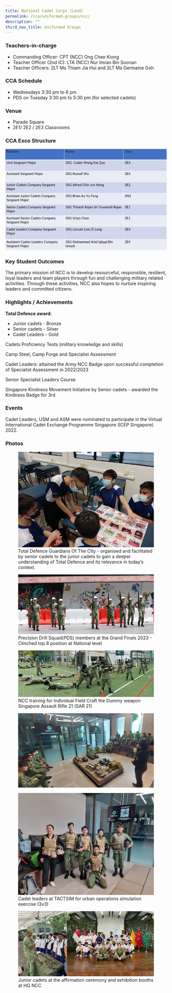 ```yaml
---
title: National Cadet Corps (Land)
permalink: /cca/uniformed-groups/ncc/
description: ""
third_nav_title: Uniformed Groups
---
```

### Teachers-in-charge
* Commanding Officer: CPT (NCC) Ong Chee Kiong
* Teacher Officer (2nd IC): LTA (NCC) Nur Imran Bin Soonan
* Teacher Officers: 2LT Ms Thiam Jia Hui and 2LT Ms Germaine Goh 


### CCA Schedule
* Wednesdays 3:30 pm to 6 pm
* PDS on Tuesday 3:30 pm to 5:30 pm (for selected cadets)

### Venue
* Parade Square
* 2E1/ 2E2 / 2E3 Classrooms

### CCA Exco Structure

![](/images/StudDevelopment/CCAs/UniformedGroups/NCC/cca_exco.png)

### Key Student Outcomes

The primary mission of NCC is to develop resourceful, responsible, resilient, loyal leaders and team players through fun and challenging military related activities. Through these activities, NCC also hopes to nurture inspiring leaders and committed citizens.

### Highlights / Achievements

**Total Defence award:**
* Junior cadets - Bronze
* Senior cadets - Silver
* Cadet Leaders - Gold


Cadets Proficiency Tests (military knowledge and skills)

Camp Steel, Camp Forge and Specialist Assessment 

Cadet Leaders: attained the Army NCC Badge upon successful completion of Specialist Assessment in 2022/2023

Senior Specialist Leaders Course 

Singapore Kindness Movement Initiative by Senior cadets - awarded the Kindness Badge for 3rd 

### Events

Cadet Leaders, USM and ASM were nominated to participate in the Virtual International Cadet Exchange Programme Singapore (ICEP Singapore) 2022.


### Photos

<figure><img src="/images/StudDevelopment/CCAs/UniformedGroups/NCC/NCC-1.jpg"><figcaption>Total Defence Guardians Of The City - organised and facilitated by senior cadets to the junior cadets to gain a deeper understanding of Total Defence and its relevance in today’s context.</figcaption></figure>

<figure><img src="/images/StudDevelopment/CCAs/UniformedGroups/NCC/ncc2023-2.jpg"><figcaption>Precision Drill Squad(PDS) members at the Grand Finals 2023 - Clinched top  8 position at National level</figcaption></figure>

<figure><img src="/images/StudDevelopment/CCAs/UniformedGroups/NCC/ncc2023-3.jpg"><figcaption>NCC training for Individual Field Craft the Dummy weapon Singapore Assault Rifle 21 (SAR 21)</figcaption></figure>

<figure><img src="/images/StudDevelopment/CCAs/UniformedGroups/NCC/ncc2023-4.jpg"></figure>

<figure><img src="/images/StudDevelopment/CCAs/UniformedGroups/NCC/ncc2023-5.jpg"><figcaption>Cadet leaders at TACTSIM for urban operations simulation exercise (3v3)</figcaption></figure>

<figure><img src="/images/StudDevelopment/CCAs/UniformedGroups/NCC/ncc2023-6.png"><figcaption>Junior cadets at the affirmation ceremony and exhibition booths at HQ NCC</figcaption></figure>